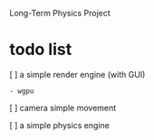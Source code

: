 Long-Term Physics Project

# todo list

[ ] a simple render engine (with GUI)

    - wgpu

[ ] camera simple movement

[ ] a simple physics engine
